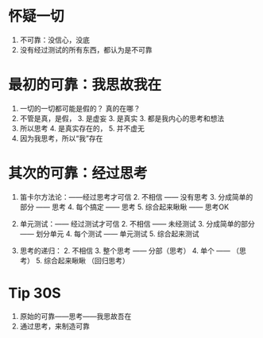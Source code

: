 # 怀疑一切
1. 不可靠：没信心，没底 
2. 没有经过测试的所有东西，都认为是不可靠

# 最初的可靠：我思故我在
1. 一切的一切都可能是假的？ 真的在哪？
2. 不管是真，是假，
	3. 是虚妄
	3. 是真实
	3. 都是我内心的思考和想法
3. 所以思考
	4. 是真实存在的，
	5. 并不虚无
4. 因为我思考，所以“我”存在

# 其次的可靠：经过思考
1. 笛卡尔方法论：——经过思考才可信
	2. 不相信 —— 没有思考
	3. 分成简单的部分 —— 思考
	4. 每个搞定 —— 思考
	5. 综合起来瞅瞅 —— 思考OK
	
2. 单元测试：—— 经过测试才可信
	2. 不相信 —— 未经测试
	3. 分成简单的部分 —— 划分单元
	4. 每个测试 —— 单元测试
	5. 综合起来测试 
	
3. 思考的递归：
	2. 不相信
	3. 整个思考 —— 分部（思考）
	4. 单个 —— （思考）
	5. 综合起来瞅瞅 （回归思考）
	
# Tip 30S
1. 原始的可靠——思考——我思故吾在
2. 通过思考，来制造可靠




